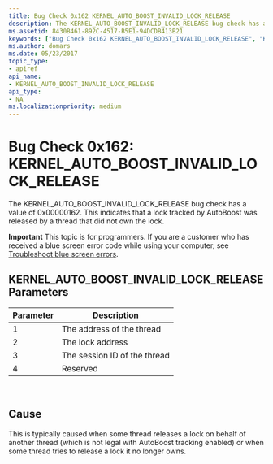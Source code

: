 ```yaml
---
title: Bug Check 0x162 KERNEL_AUTO_BOOST_INVALID_LOCK_RELEASE
description: The KERNEL_AUTO_BOOST_INVALID_LOCK_RELEASE bug check has a value of 0x00000162. This indicates that a lock tracked by AutoBoost was released by a thread that did not own the lock.
ms.assetid: 8430B461-892C-4517-B5E1-94DCDB413B21
keywords: ["Bug Check 0x162 KERNEL_AUTO_BOOST_INVALID_LOCK_RELEASE", "KERNEL_AUTO_BOOST_INVALID_LOCK_RELEASE"]
ms.author: domars
ms.date: 05/23/2017
topic_type:
- apiref
api_name:
- KERNEL_AUTO_BOOST_INVALID_LOCK_RELEASE
api_type:
- NA
ms.localizationpriority: medium
---
```


# Bug Check 0x162: KERNEL\_AUTO\_BOOST\_INVALID\_LOCK\_RELEASE


The KERNEL\_AUTO\_BOOST\_INVALID\_LOCK\_RELEASE bug check has a value of 0x00000162. This indicates that a lock tracked by AutoBoost was released by a thread that did not own the lock.

**Important** This topic is for programmers. If you are a customer who has received a blue screen error code while using your computer, see [Troubleshoot blue screen errors](http://windows.microsoft.com/windows-10/troubleshoot-blue-screen-errors).

## KERNEL\_AUTO\_BOOST\_INVALID\_LOCK\_RELEASE Parameters


| Parameter | Description                  |
|-----------|------------------------------|
| 1         | The address of the thread    |
| 2         | The lock address             |
| 3         | The session ID of the thread |
| 4         | Reserved                     |

 

Cause
-----

This is typically caused when some thread releases a lock on behalf of another thread (which is not legal with AutoBoost tracking enabled) or when some thread tries to release a lock it no longer owns.

 

 




